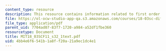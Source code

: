 ```yaml
---
content_type: resource
description: This resource contains information related to first order linear systems.
file: https://ol-ocw-studio-app-qa.s3.amazonaws.com/courses/18-03sc-differential-equations-fall-2011/4bb4e6f6541b1a8ff20a21a9ec1dc4e1_MIT18_03SCF11_s32_1text.pdf
file_type: application/pdf
parent_uid: 7704ad07-83f7-1720-a984-a52df1fbe360
resourcetype: Document
title: MIT18_03SCF11_s32_1text.pdf
uid: 4bb4e6f6-541b-1a8f-f20a-21a9ec1dc4e1
---
```

